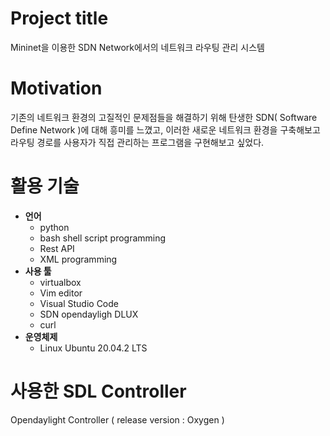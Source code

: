 # Project title

Mininet을 이용한 SDN Network에서의 네트워크 라우팅 관리 시스템

# Motivation

기존의 네트워크 환경의 고질적인 문제점들을 해결하기 위해 탄생한 SDN( Software Define Network )에 대해 흥미를 느꼈고,
이러한 새로운 네트워크 환경을 구축해보고 라우팅 경로를 사용자가 직접 관리하는 프로그램을 구현해보고 싶었다.

# 활용 기술
+ **언어**
  + python
  + bash shell script programming
  + Rest API
  + XML programming
+ **사용 툴**
  + virtualbox
  + Vim editor
  + Visual Studio Code
  + SDN opendayligh DLUX
  + curl
+ **운영체제**
  + Linux Ubuntu 20.04.2 LTS

# 사용한 SDL Controller

Opendaylight Controller ( release version : Oxygen )


